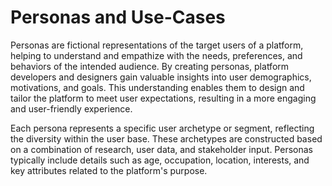 # Personas and Use-Cases

Personas are fictional representations of the target users of a platform, 
helping to understand and empathize with the needs, preferences, and behaviors 
of the intended audience. By creating personas, platform developers and 
designers gain valuable insights into user demographics, motivations, and goals. 
This understanding enables them to design and tailor the platform to meet user 
expectations, resulting in a more engaging and user-friendly experience.

Each persona represents a specific user archetype or segment, 
reflecting the diversity within the user base. 
These archetypes are constructed based on a combination of research, user data, 
and stakeholder input. Personas typically include details such as age, 
occupation, location, interests, and key attributes related to the 
platform's purpose.
